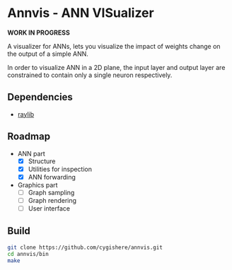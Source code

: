 # Annvis - ANN VISualizer

**WORK IN PROGRESS**

A visualizer for ANNs, lets you visualize the impact of weights change on the output of a simple ANN.

In order to visualize ANN in a 2D plane, the input layer and output layer are constrained to contain only a single neuron respectively.

## Dependencies
- [raylib](https://www.raylib.com/)

## Roadmap
- ANN part
    - [x] Structure
    - [x] Utilities for inspection
    - [x] ANN forwarding
- Graphics part
    - [ ] Graph sampling
    - [ ] Graph rendering
    - [ ] User interface

## Build

``` sh
git clone https://github.com/cygishere/annvis.git
cd annvis/bin
make
```

